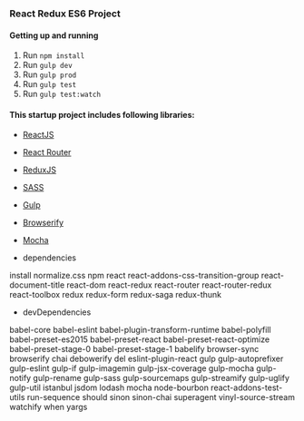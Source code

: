 ### React Redux ES6 Project

#### Getting up and running

1. Run `npm install`
2. Run `gulp dev`
3. Run `gulp prod`
4. Run `gulp test`
5. Run `gulp test:watch`

#### This startup project includes following libraries:

- [ReactJS](https://github.com/facebook/react)
- [React Router](https://github.com/rackt/react-router)
- [ReduxJS](https://github.com/reactjs/redux)
- [SASS](http://sass-lang.com/)
- [Gulp](http://gulpjs.com/)
- [Browserify](http://browserify.org/)
- [Mocha](https://github.com/mochajs/mocha)

- dependencies

install normalize.css npm react react-addons-css-transition-group react-document-title react-dom react-redux react-router react-router-redux react-toolbox redux redux-form redux-saga redux-thunk

- devDependencies

babel-core babel-eslint babel-plugin-transform-runtime babel-polyfill babel-preset-es2015 babel-preset-react babel-preset-react-optimize babel-preset-stage-0 babel-preset-stage-1 babelify browser-sync browserify chai debowerify del eslint-plugin-react gulp gulp-autoprefixer gulp-eslint gulp-if gulp-imagemin gulp-jsx-coverage gulp-mocha gulp-notify gulp-rename gulp-sass gulp-sourcemaps gulp-streamify gulp-uglify gulp-util istanbul jsdom lodash mocha node-bourbon react-addons-test-utils run-sequence should sinon sinon-chai superagent vinyl-source-stream watchify when yargs
